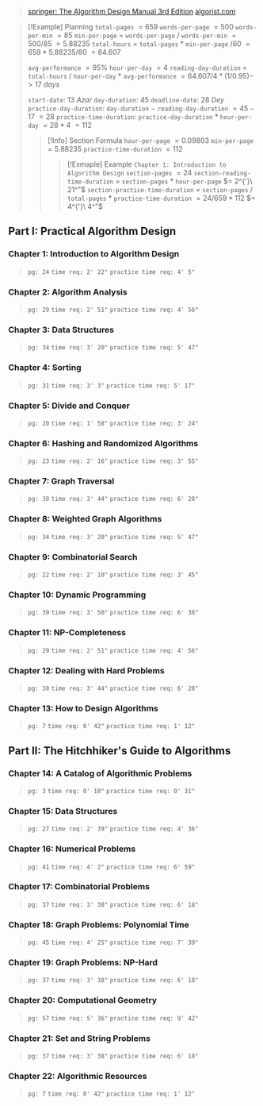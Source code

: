 > [springer: The Algorithm Design Manual 3rd Edition](https://link.springer.com/book/10.1007/978-3-030-54256-6)
> [algorist.com](https://www.algorist.com/)

> [!Example] Planning
> `total-pages` $= 659$
> `words-per-page` $= 500$
> `words-per-min` $= 85$
> `min-per-page` $=$ `words-per-page` $/$ `words-per-min` $= 500 / 85$ $= 5.88235$
> `total-hours` $=$ `total-pages` $*$ `min-per-page` $/ 60$ $= 659 * 5.88235 / 60$ $= 64.607$
>
> `avg-performance` $= 95\%$
> `hour-per-day` $= 4$
> `reading-day-duration` $=$ `total-hours` $/$ `hour-per-day` $*$ `avg-performance` $= 64.607 / 4 * (1 / 0.95) -> 17\ days$
> 
> `start-date`: $13\ Azar$
> `day-duration`: $45$
> `deadline-date`: $28\ Dey$
> `practice-day-duration`: `day-duration` $-$ `reading-day-duration` $= 45 - 17$ $= 28$
> `practice-time-duration`: `practice-day-duration` $*$ `hour-per-day` $= 28 * 4$ $= 112$
> 
> > [!Info] Section Formula
> > `hour-per-page` $= 0.09803$
> > `min-per-page` $= 5.88235$
> > `practice-time-duration` $= 112$
> > > [!Exmaple] Example
> > > `Chapter 1: Introduction to Algorithm Design`
> > > 	`section-pages` $= 24$
> > > 	`section-reading-time-duration` = `section-pages` $*$ `hour-per-page` $= 2^{'}\ 21^"$
> > > 	`section-practice-time-duration` = `section-pages` $/$ `total-pages` $*$ `practice-time-duration` $= 24 / 659 * 112$ $= 4^{'}\ 4^"$

## Part I: Practical Algorithm Design
### Chapter 1: Introduction to Algorithm Design
> `pg: 24`
> `time req: 2' 22"`
> `practice time req: 4' 5"`

### Chapter 2: Algorithm Analysis
> `pg: 29`
> `time req: 2' 51"`
> `practice time req: 4' 56"`

### Chapter 3: Data Structures
> `pg: 34`
> `time req: 3' 20"`
> `practice time req: 5' 47"`

### Chapter 4: Sorting
> `pg: 31`
> `time req: 3' 3"`
> `practice time req: 5' 17"`

### Chapter 5: Divide and Conquer
> `pg: 20`
> `time req: 1' 58"`
> `practice time req: 3' 24"`

### Chapter 6: Hashing and Randomized Algorithms
> `pg: 23`
> `time req: 2' 16"`
> `practice time req: 3' 55"`

### Chapter 7: Graph Traversal
> `pg: 38`
> `time req: 3' 44"`
> `practice time req: 6' 28"`

### Chapter 8: Weighted Graph Algorithms
> `pg: 34`
> `time req: 3' 20"`
> `practice time req: 5' 47"`

### Chapter 9: Combinatorial Search
> `pg: 22`
> `time req: 2' 10"`
> `practice time req: 3' 45"`

### Chapter 10: Dynamic Programming
> `pg: 39`
> `time req: 3' 50"`
> `practice time req: 6' 38"`

### Chapter 11: NP-Completeness
> `pg: 29`
> `time req: 2' 51"`
> `practice time req: 4' 56"`

### Chapter 12: Dealing with Hard Problems
> `pg: 38`
> `time req: 3' 44"`
> `practice time req: 6' 28"`

### Chapter 13: How to Design Algorithms
> `pg: 7`
> `time req: 0' 42"`
> `practice time req: 1' 12"`

## Part II: The Hitchhiker's Guide to Algorithms
### Chapter 14: A Catalog of Algorithmic Problems
> `pg: 3`
> `time req: 0' 18"`
> `practice time req: 0' 31"`

### Chapter 15: Data Structures
> `pg: 27`
> `time req: 2' 39"`
> `practice time req: 4' 36"`

### Chapter 16: Numerical Problems
> `pg: 41`
> `time req: 4' 2"`
> `practice time req: 6' 59"`

### Chapter 17: Combinatorial Problems
> `pg: 37`
> `time req: 3' 38"`
> `practice time req: 6' 18"`

### Chapter 18: Graph Problems: Polynomial Time
> `pg: 45`
> `time req: 4' 25"`
> `practice time req: 7' 39"`

### Chapter 19: Graph Problems: NP-Hard
> `pg: 37`
> `time req: 3' 38"`
> `practice time req: 6' 18"`

### Chapter 20: Computational Geometry
> `pg: 57`
> `time req: 5' 36"`
> `practice time req: 9' 42"`

### Chapter 21: Set and String Problems
> `pg: 37`
> `time req: 3' 38"`
> `practice time req: 6' 18"`

### Chapter 22: Algorithmic Resources
> `pg: 7`
> `time req: 0' 42"`
> `practice time req: 1' 12"`
